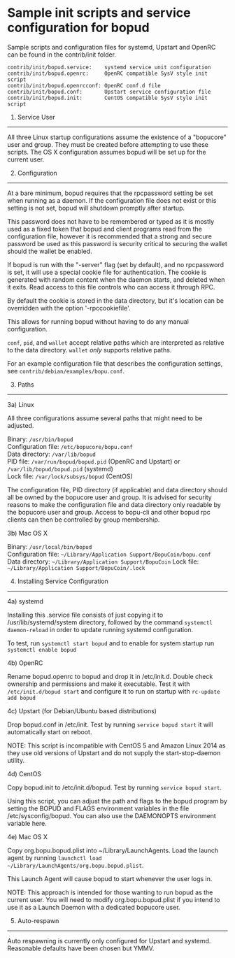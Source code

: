 Sample init scripts and service configuration for bopud
==========================================================

Sample scripts and configuration files for systemd, Upstart and OpenRC
can be found in the contrib/init folder.

    contrib/init/bopud.service:    systemd service unit configuration
    contrib/init/bopud.openrc:     OpenRC compatible SysV style init script
    contrib/init/bopud.openrcconf: OpenRC conf.d file
    contrib/init/bopud.conf:       Upstart service configuration file
    contrib/init/bopud.init:       CentOS compatible SysV style init script

1. Service User
---------------------------------

All three Linux startup configurations assume the existence of a "bopucore" user
and group.  They must be created before attempting to use these scripts.
The OS X configuration assumes bopud will be set up for the current user.

2. Configuration
---------------------------------

At a bare minimum, bopud requires that the rpcpassword setting be set
when running as a daemon.  If the configuration file does not exist or this
setting is not set, bopud will shutdown promptly after startup.

This password does not have to be remembered or typed as it is mostly used
as a fixed token that bopud and client programs read from the configuration
file, however it is recommended that a strong and secure password be used
as this password is security critical to securing the wallet should the
wallet be enabled.

If bopud is run with the "-server" flag (set by default), and no rpcpassword is set,
it will use a special cookie file for authentication. The cookie is generated with random
content when the daemon starts, and deleted when it exits. Read access to this file
controls who can access it through RPC.

By default the cookie is stored in the data directory, but it's location can be overridden
with the option '-rpccookiefile'.

This allows for running bopud without having to do any manual configuration.

`conf`, `pid`, and `wallet` accept relative paths which are interpreted as
relative to the data directory. `wallet` *only* supports relative paths.

For an example configuration file that describes the configuration settings,
see `contrib/debian/examples/bopu.conf`.

3. Paths
---------------------------------

3a) Linux

All three configurations assume several paths that might need to be adjusted.

Binary:              `/usr/bin/bopud`  
Configuration file:  `/etc/bopucore/bopu.conf`  
Data directory:      `/var/lib/bopud`  
PID file:            `/var/run/bopud/bopud.pid` (OpenRC and Upstart) or `/var/lib/bopud/bopud.pid` (systemd)  
Lock file:           `/var/lock/subsys/bopud` (CentOS)  

The configuration file, PID directory (if applicable) and data directory
should all be owned by the bopucore user and group.  It is advised for security
reasons to make the configuration file and data directory only readable by the
bopucore user and group.  Access to bopu-cli and other bopud rpc clients
can then be controlled by group membership.

3b) Mac OS X

Binary:              `/usr/local/bin/bopud`  
Configuration file:  `~/Library/Application Support/BopuCoin/bopu.conf`  
Data directory:      `~/Library/Application Support/BopuCoin`
Lock file:           `~/Library/Application Support/BopuCoin/.lock`

4. Installing Service Configuration
-----------------------------------

4a) systemd

Installing this .service file consists of just copying it to
/usr/lib/systemd/system directory, followed by the command
`systemctl daemon-reload` in order to update running systemd configuration.

To test, run `systemctl start bopud` and to enable for system startup run
`systemctl enable bopud`

4b) OpenRC

Rename bopud.openrc to bopud and drop it in /etc/init.d.  Double
check ownership and permissions and make it executable.  Test it with
`/etc/init.d/bopud start` and configure it to run on startup with
`rc-update add bopud`

4c) Upstart (for Debian/Ubuntu based distributions)

Drop bopud.conf in /etc/init.  Test by running `service bopud start`
it will automatically start on reboot.

NOTE: This script is incompatible with CentOS 5 and Amazon Linux 2014 as they
use old versions of Upstart and do not supply the start-stop-daemon utility.

4d) CentOS

Copy bopud.init to /etc/init.d/bopud. Test by running `service bopud start`.

Using this script, you can adjust the path and flags to the bopud program by
setting the BOPUD and FLAGS environment variables in the file
/etc/sysconfig/bopud. You can also use the DAEMONOPTS environment variable here.

4e) Mac OS X

Copy org.bopu.bopud.plist into ~/Library/LaunchAgents. Load the launch agent by
running `launchctl load ~/Library/LaunchAgents/org.bopu.bopud.plist`.

This Launch Agent will cause bopud to start whenever the user logs in.

NOTE: This approach is intended for those wanting to run bopud as the current user.
You will need to modify org.bopu.bopud.plist if you intend to use it as a
Launch Daemon with a dedicated bopucore user.

5. Auto-respawn
-----------------------------------

Auto respawning is currently only configured for Upstart and systemd.
Reasonable defaults have been chosen but YMMV.
